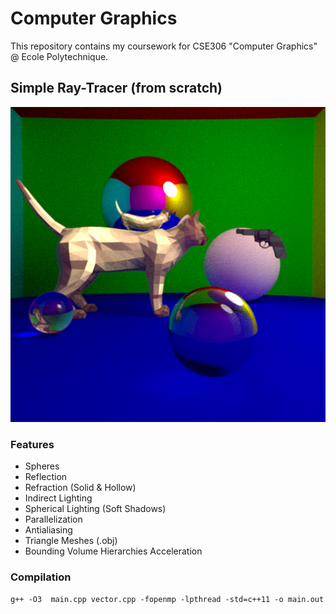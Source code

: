 # Computer Graphics
This repository contains my coursework for CSE306 "Computer Graphics" @ Ecole Polytechnique.

## Simple Ray-Tracer (from scratch)

![Sample Render](https://raw.githubusercontent.com/joshuapjacob/Computer-Graphics/main/renders/final.png)
### Features

- Spheres
- Reflection
- Refraction (Solid & Hollow)
- Indirect Lighting
- Spherical Lighting (Soft Shadows)
- Parallelization
- Antialiasing
- Triangle Meshes (.obj)
- Bounding Volume Hierarchies Acceleration

### Compilation

```g++ -O3  main.cpp vector.cpp -fopenmp -lpthread -std=c++11 -o main.out```
